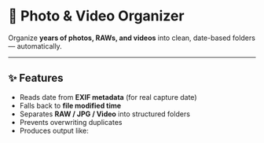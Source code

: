 # 📸 Photo & Video Organizer

Organize **years of photos, RAWs, and videos** into clean, date-based folders — automatically.

---

## ✨ Features
- Reads date from **EXIF metadata** (for real capture date)
- Falls back to **file modified time**
- Separates **RAW / JPG / Video** into structured folders
- Prevents overwriting duplicates
- Produces output like:
